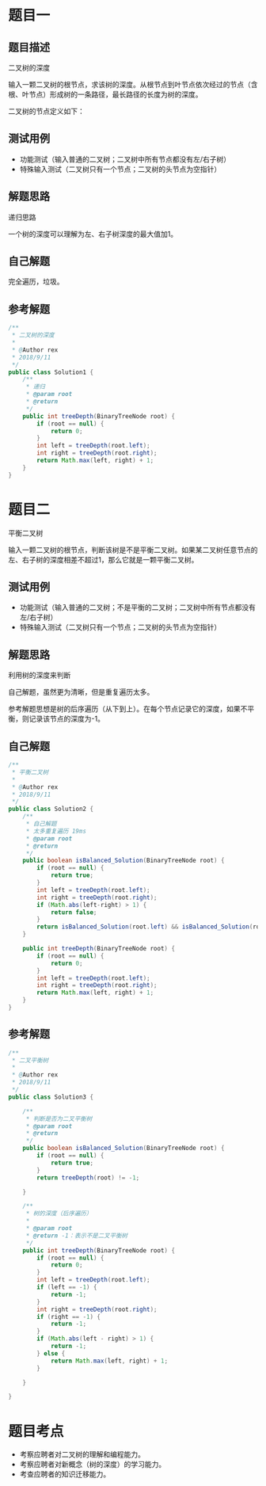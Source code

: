 # 题目一
## 题目描述
二叉树的深度

输入一颗二叉树的根节点，求该树的深度。从根节点到叶节点依次经过的节点（含根、叶节点）形成树的一条路径，最长路径的长度为树的深度。

二叉树的节点定义如下：

## 测试用例
* 功能测试（输入普通的二叉树；二叉树中所有节点都没有左/右子树）
* 特殊输入测试（二叉树只有一个节点；二叉树的头节点为空指针）

## 解题思路
递归思路

一个树的深度可以理解为左、右子树深度的最大值加1。

## 自己解题
完全遍历，垃圾。

## 参考解题
```java
/**
 * 二叉树的深度
 *
 * @Author rex
 * 2018/9/11
 */
public class Solution1 {
    /**
     * 递归
     * @param root
     * @return
     */
    public int treeDepth(BinaryTreeNode root) {
        if (root == null) {
            return 0;
        }
        int left = treeDepth(root.left);
        int right = treeDepth(root.right);
        return Math.max(left, right) + 1;
    }
}
```
# 题目二
平衡二叉树

输入一颗二叉树的根节点，判断该树是不是平衡二叉树。如果某二叉树任意节点的左、右子树的深度相差不超过1，那么它就是一颗平衡二叉树。

## 测试用例
* 功能测试（输入普通的二叉树；不是平衡的二叉树；二叉树中所有节点都没有左/右子树）
* 特殊输入测试（二叉树只有一个节点；二叉树的头节点为空指针）

## 解题思路
利用树的深度来判断

自己解题，虽然更为清晰，但是重复遍历太多。

参考解题思想是树的后序遍历（从下到上）。在每个节点记录它的深度，如果不平衡，则记录该节点的深度为-1。

## 自己解题
```Java
/**
 * 平衡二叉树
 *
 * @Author rex
 * 2018/9/11
 */
public class Solution2 {
    /**
     * 自己解题
     * 太多重复遍历 19ms
     * @param root
     * @return
     */
    public boolean isBalanced_Solution(BinaryTreeNode root) {
        if (root == null) {
            return true;
        }
        int left = treeDepth(root.left);
        int right = treeDepth(root.right);
        if (Math.abs(left-right) > 1) {
            return false;
        }
        return isBalanced_Solution(root.left) && isBalanced_Solution(root.right);
    }

    public int treeDepth(BinaryTreeNode root) {
        if (root == null) {
            return 0;
        }
        int left = treeDepth(root.left);
        int right = treeDepth(root.right);
        return Math.max(left, right) + 1;
    }
}
```
## 参考解题
```Java
/**
 * 二叉平衡树
 *
 * @Author rex
 * 2018/9/11
 */
public class Solution3 {

    /**
     * 判断是否为二叉平衡树
     * @param root
     * @return
     */
    public boolean isBalanced_Solution(BinaryTreeNode root) {
        if (root == null) {
            return true;
        }
        return treeDepth(root) != -1;

    }

    /**
     * 树的深度（后序遍历）
     *
     * @param root
     * @return -1：表示不是二叉平衡树
     */
    public int treeDepth(BinaryTreeNode root) {
        if (root == null) {
            return 0;
        }
        int left = treeDepth(root.left);
        if (left == -1) {
            return -1;
        }
        int right = treeDepth(root.right);
        if (right == -1) {
            return -1;
        }
        if (Math.abs(left - right) > 1) {
            return -1;
        } else {
            return Math.max(left, right) + 1;
        }

    }

}
```
# 题目考点
* 考察应聘者对二叉树的理解和编程能力。
* 考察应聘者对新概念（树的深度）的学习能力。
* 考查应聘者的知识迁移能力。
